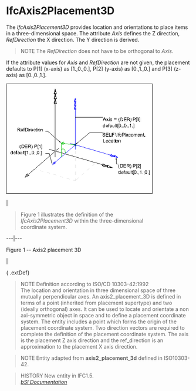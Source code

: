 IfcAxis2Placement3D
===================
The _IfcAxis2Placement3D_ provides location and orientations to place items in
a three-dimensional space. The attribute _Axis_ defines the Z direction,
_RefDirection_ the X direction. The Y direction is derived.  
  
> NOTE  The _RefDirection_ does not have to be orthogonal to _Axis_.  
  
If the attribute values for _Axis_ and _RefDirection_ are not given, the
placement defaults to P[1] (x-axis) as [1.,0.,0.], P[2] (y-axis) as [0.,1.,0.]
and P[3] (z-axis) as [0.,0.,1.].  
  
  
  
  
![axis2 placement 2D](../figures/ifcaxis2placement3d-layout1.gif)  
  
|  

>  
>  Figure 1 illustrates the definition of the  
>  _IfcAxis2Placement3D_ within the three-dimensional  
>  coordinate system.  
>

  
  
  
---|---  
  
  
  

Figure 1 -- Axis2 placement 3D

  
  
|  
  
  
  
  
  
  
{ .extDef}  
> NOTE  Definition according to ISO/CD 10303-42:1992  
> The location and orientation in three dimensional space of three mutually
> perpendicular axes. An axis2_placement_3D is defined in terms of a point
> (inherited from placement supertype) and two (ideally orthogonal) axes. It
> can be used to locate and orientate a non axi-symmetric object in space and
> to define a placement coordinate system. The entity includes a point which
> forms the origin of the placement coordinate system. Two direction vectors
> are required to complete the definition of the placement coordinate system.
> The axis is the placement Z axis direction and the ref_direction is an
> approximation to the placement X axis direction.  
  
> NOTE  Entity adapted from **axis2_placement_3d** defined in ISO10303-42.  
  
> HISTORY  New entity in IFC1.5.  
[ _bSI
Documentation_](https://standards.buildingsmart.org/IFC/DEV/IFC4_2/FINAL/HTML/schema/ifcgeometryresource/lexical/ifcaxis2placement3d.htm)


